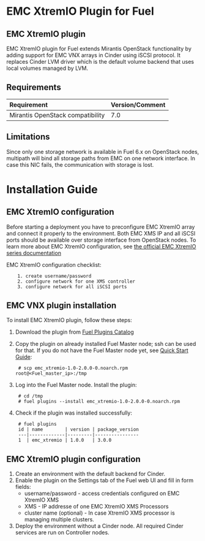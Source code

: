EMC XtremIO Plugin for Fuel
==========================

EMC XtremIO plugin
------------------

EMC XtremIO plugin for Fuel extends Mirantis OpenStack functionality by adding
support for EMC VNX arrays in Cinder using iSCSI protocol. It replaces Cinder
LVM driver which is the default volume backend that uses local volumes
managed by LVM.

Requirements
------------

| Requirement                      | Version/Comment |
|:---------------------------------|:----------------|
| Mirantis OpenStack compatibility | 7.0             |

Limitations
-----------

Since only one storage network is available in Fuel 6.x on OpenStack nodes,
multipath will bind all storage paths from EMC on one network interface.
In case this NIC fails, the communication with storage is lost.

Installation Guide
==================


EMC XtremIO configuration
-------------------------

Before starting a deployment you have to preconfigure EMC XtremIO array and connect
it properly to the environment. Both EMC XMS IP and all iSCSI ports should be
available over storage interface from OpenStack nodes. To learn more about
EMC XtremIO configuration, see
[the official EMC XtremIO series documentation](https://support.emc.com/docu71055_XtremIO-XIOS-4.0.2,-4.0.4,-and-4.0.10-with-XMS-4.2.0-Storage-Array-User-Guide.pdf?language=en_US)

EMC XtremIO configuration checklist:

		1. create username/password
		2. configure network for one XMS controller
		3. configure network for all iSCSI ports

EMC VNX plugin installation
---------------------------

To install EMC XtremIO plugin, follow these steps:

1. Download the plugin from
    [Fuel Plugins Catalog](https://software.mirantis.com/fuel-plugins)

2. Copy the plugin on already installed Fuel Master node; ssh can be used for
    that. If you do not have the Fuel Master node yet, see
    [Quick Start Guide](https://software.mirantis.com/quick-start/):

        # scp emc_xtremio-1.0-2.0.0-0.noarch.rpm root@<Fuel_master_ip>:/tmp

3. Log into the Fuel Master node. Install the plugin:

        # cd /tmp
        # fuel plugins --install emc_xtremio-1.0-2.0.0-0.noarch.rpm

4. Check if the plugin was installed successfully:

        # fuel plugins
        id | name        | version | package_version
        ---|-------------|---------|----------------
        1  | emc_xtremio | 1.0.0   | 3.0.0

EMC XtremIO plugin configuration
----------------------------

1. Create an environment with the default backend for Cinder.
2. Enable the plugin on the Settings tab of the Fuel web UI and fill in form
    fields:
   * username/password - access credentials configured on EMC XtremIO XMS
   * XMS - IP addresse of one EMC XtremIO XMS Processors
   * cluster name (optional) - In case XtremIO XMS processor is managing multiple
   clusters.
3. Deploy the environment without a Cinder node. All required Cinder services
    are run on Controller nodes.

